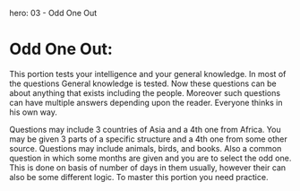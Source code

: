 hero: 03 - Odd One Out

# Odd One Out:

This portion tests your intelligence and your general knowledge. In most of the questions General knowledge is tested. Now these questions can be about anything that exists including the people. Moreover such questions can have multiple answers depending upon the reader. Everyone thinks in his own way.

Questions may include 3 countries of Asia and a 4th one from Africa. You may be given 3 parts of a specific structure and a 4th one from some other source. Questions may include animals, birds, and books. Also a common question in which some months are given and you are to select the odd one. This is done on basis of number of days in them usually, however their can also be some different logic. To master this portion you need practice.
